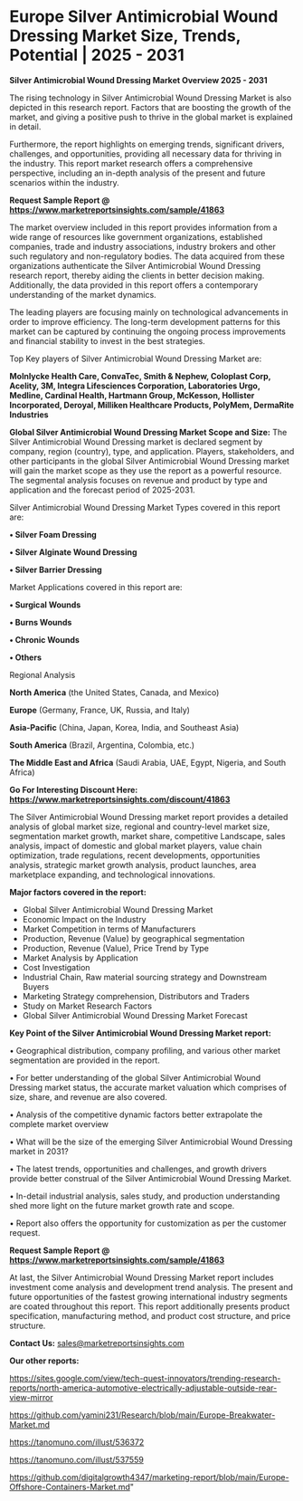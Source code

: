 # Europe Silver Antimicrobial Wound Dressing Market Size, Trends, Potential | 2025 - 2031

<Strong> Silver Antimicrobial Wound Dressing Market Overview 2025 - 2031</strong>

The rising technology in Silver Antimicrobial Wound Dressing Market is also depicted in this research report. Factors that are boosting the growth of the market, and giving a positive push to thrive in the global market is explained in detail.

Furthermore, the report highlights on emerging trends, significant drivers, challenges, and opportunities, providing all necessary data for thriving in the industry. This report market research offers a comprehensive perspective, including an in-depth analysis of the present and future scenarios within the industry.

<strong>Request Sample Report @ <a href=https://www.marketreportsinsights.com/sample/41863>https://www.marketreportsinsights.com/sample/41863</a></strong>

The market overview included in this report provides information from a wide range of resources like government organizations, established companies, trade and industry associations, industry brokers and other such regulatory and non-regulatory bodies. The data acquired from these organizations authenticate the Silver Antimicrobial Wound Dressing research report, thereby aiding the clients in better decision making. Additionally, the data provided in this report offers a contemporary understanding of the market dynamics.

The leading players are focusing mainly on technological advancements in order to improve efficiency. The long-term development patterns for this market can be captured by continuing the ongoing process improvements and financial stability to invest in the best strategies.

Top Key players of Silver Antimicrobial Wound Dressing Market are:

<strong>Molnlycke Health Care, ConvaTec, Smith & Nephew, Coloplast Corp, Acelity, 3M, Integra Lifesciences Corporation, Laboratories Urgo, Medline, Cardinal Health, Hartmann Group, McKesson, Hollister Incorporated, Deroyal, Milliken Healthcare Products, PolyMem, DermaRite Industries</strong>

<strong><b>Global Silver Antimicrobial Wound Dressing Market Scope and Size:</b></strong>
The Silver Antimicrobial Wound Dressing market is declared segment by company, region (country), type, and application. Players, stakeholders, and other participants in the global Silver Antimicrobial Wound Dressing market will gain the market scope as they use the report as a powerful resource. The segmental analysis focuses on revenue and product by type and application and the forecast period of 2025-2031.

Silver Antimicrobial Wound Dressing Market Types covered in this report are:

<strong>•  Silver Foam Dressing

•  Silver Alginate Wound Dressing

•  Silver Barrier Dressing</strong>

Market Applications covered in this report are:

<strong>•  Surgical Wounds 

•  Burns Wounds

•  Chronic Wounds

•  Others</strong> 

Regional Analysis

<strong>North America</strong> (the United States, Canada, and Mexico)

<strong>Europe</strong> (Germany, France, UK, Russia, and Italy)

<strong>Asia-Pacific</strong> (China, Japan, Korea, India, and Southeast Asia)

<strong>South America</strong> (Brazil, Argentina, Colombia, etc.)

<strong>The Middle East and Africa</strong> (Saudi Arabia, UAE, Egypt, Nigeria, and South Africa)

<strong>Go For Interesting Discount Here: <a href=https://www.marketreportsinsights.com/discount/41863>https://www.marketreportsinsights.com/discount/41863</a></strong>

The Silver Antimicrobial Wound Dressing market report provides a detailed analysis of global market size, regional and country-level market size, segmentation market growth, market share, competitive Landscape, sales analysis, impact of domestic and global market players, value chain optimization, trade regulations, recent developments, opportunities analysis, strategic market growth analysis, product launches, area marketplace expanding, and technological innovations.

<strong><b>Major factors covered in the report:</b></strong>
<ul>
  <li>Global Silver Antimicrobial Wound Dressing Market </li>
  <li>Economic Impact on the Industry</li>
  <li>Market Competition in terms of Manufacturers</li>
  <li>Production, Revenue (Value) by geographical segmentation</li>
  <li>Production, Revenue (Value), Price Trend by Type</li>
  <li>Market Analysis by Application</li>
  <li>Cost Investigation</li>
  <li>Industrial Chain, Raw material sourcing strategy and Downstream Buyers</li>
  <li>Marketing Strategy comprehension, Distributors and Traders</li>
  <li>Study on Market Research Factors</li>
  <li>Global Silver Antimicrobial Wound Dressing Market Forecast</li>
</ul>

<strong><b>Key Point of the Silver Antimicrobial Wound Dressing Market report:</b></strong>

• Geographical distribution, company profiling, and various other market segmentation are provided in the report.

• For better understanding of the global Silver Antimicrobial Wound Dressing market status, the accurate market valuation which comprises of size, share, and revenue are also covered.

• Analysis of the competitive dynamic factors better extrapolate the complete market overview

• What will be the size of the emerging Silver Antimicrobial Wound Dressing market in 2031?

• The latest trends, opportunities and challenges, and growth drivers provide better construal of the Silver Antimicrobial Wound Dressing Market.

• In-detail industrial analysis, sales study, and production understanding shed more light on the future market growth rate and scope.

• Report also offers the opportunity for customization as per the customer request.

<strong>Request Sample Report @ <a href=https://www.marketreportsinsights.com/sample/41863>https://www.marketreportsinsights.com/sample/41863</a></strong>

At last, the Silver Antimicrobial Wound Dressing Market report includes investment come analysis and development trend analysis. The present and future opportunities of the fastest growing international industry segments are coated throughout this report. This report additionally presents product specification, manufacturing method, and product cost structure, and price structure.

<strong>Contact Us:</strong>
sales@marketreportsinsights.com

<strong>Our other reports:</strong>

<a href=https://sites.google.com/view/tech-quest-innovators/trending-research-reports/north-america-automotive-electrically-adjustable-outside-rear-view-mirror>https://sites.google.com/view/tech-quest-innovators/trending-research-reports/north-america-automotive-electrically-adjustable-outside-rear-view-mirror</a>

<a href=https://github.com/yamini231/Research/blob/main/Europe-Breakwater-Market.md>https://github.com/yamini231/Research/blob/main/Europe-Breakwater-Market.md</a>

<a href=https://tanomuno.com/illust/536372>https://tanomuno.com/illust/536372</a>

<a href=https://tanomuno.com/illust/537559>https://tanomuno.com/illust/537559</a>

<a href=https://github.com/digitalgrowth4347/marketing-report/blob/main/Europe-Offshore-Containers-Market.md>https://github.com/digitalgrowth4347/marketing-report/blob/main/Europe-Offshore-Containers-Market.md</a>"
